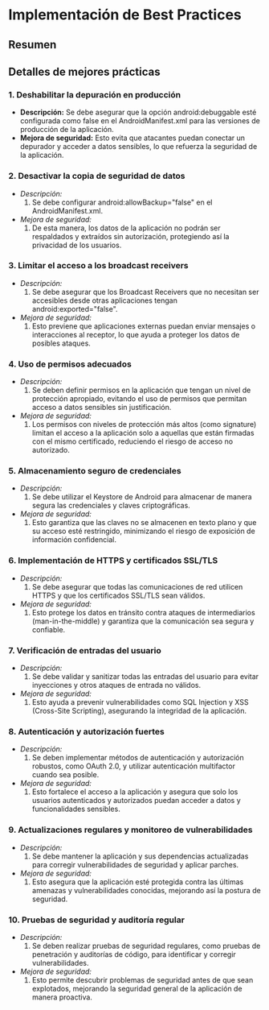 # Implementación de Best Practices

## Resumen

## Detalles de mejores prácticas
### 1. Deshabilitar la depuración en producción
- **Descripción:** Se debe asegurar que la opción android:debuggable esté configurada como false en el AndroidManifest.xml para las versiones de producción de la aplicación.
- **Mejora de seguridad:** Esto evita que atacantes puedan conectar un depurador y acceder a datos sensibles, lo que refuerza la seguridad de la aplicación.

### 2. Desactivar la copia de seguridad de datos
- *Descripción:*
  1. Se debe configurar android:allowBackup="false" en el AndroidManifest.xml.
- *Mejora de seguridad:*
  1. De esta manera, los datos de la aplicación no podrán ser respaldados y extraídos sin autorización, protegiendo así la privacidad de los usuarios.
     
### 3. Limitar el acceso a los broadcast receivers
- *Descripción:*
  1. Se debe asegurar que los Broadcast Receivers que no necesitan ser accesibles desde otras aplicaciones tengan android:exported="false".
- *Mejora de seguridad:*
  1. Esto previene que aplicaciones externas puedan enviar mensajes o interacciones al receptor, lo que ayuda a proteger los datos de posibles ataques.

### 4. Uso de permisos adecuados
- *Descripción:*
  1. Se deben definir permisos en la aplicación que tengan un nivel de protección apropiado, evitando el uso de permisos que permitan acceso a datos sensibles sin justificación.
- *Mejora de seguridad:*
  1. Los permisos con niveles de protección más altos (como signature) limitan el acceso a la aplicación solo a aquellas que están firmadas con el mismo certificado, reduciendo el riesgo de acceso no autorizado.

### 5. Almacenamiento seguro de credenciales
- *Descripción:*
  1. Se debe utilizar el Keystore de Android para almacenar de manera segura las credenciales y claves criptográficas.
- *Mejora de seguridad:*
  1. Esto garantiza que las claves no se almacenen en texto plano y que su acceso esté restringido, minimizando el riesgo de exposición de información confidencial.

### 6. Implementación de HTTPS y certificados SSL/TLS
- *Descripción:*
  1. Se debe asegurar que todas las comunicaciones de red utilicen HTTPS y que los certificados SSL/TLS sean válidos.
- *Mejora de seguridad:*
  1. Esto protege los datos en tránsito contra ataques de intermediarios (man-in-the-middle) y garantiza que la comunicación sea segura y confiable.

### 7. Verificación de entradas del usuario
- *Descripción:*
  1. Se debe validar y sanitizar todas las entradas del usuario para evitar inyecciones y otros ataques de entrada no válidos. 
- *Mejora de seguridad:*
  1. Esto ayuda a prevenir vulnerabilidades como SQL Injection y XSS (Cross-Site Scripting), asegurando la integridad de la aplicación.

### 8. Autenticación y autorización fuertes
- *Descripción:*
  1. Se deben implementar métodos de autenticación y autorización robustos, como OAuth 2.0, y utilizar autenticación multifactor cuando sea posible.
- *Mejora de seguridad:*
  1. Esto fortalece el acceso a la aplicación y asegura que solo los usuarios autenticados y autorizados puedan acceder a datos y funcionalidades sensibles.

### 9. Actualizaciones regulares y monitoreo de vulnerabilidades
- *Descripción:*
  1. Se debe mantener la aplicación y sus dependencias actualizadas para corregir vulnerabilidades de seguridad y aplicar parches.
- *Mejora de seguridad:*
  1. Esto asegura que la aplicación esté protegida contra las últimas amenazas y vulnerabilidades conocidas, mejorando así la postura de seguridad.

### 10. Pruebas de seguridad y auditoría regular
- *Descripción:*
  1. Se deben realizar pruebas de seguridad regulares, como pruebas de penetración y auditorías de código, para identificar y corregir vulnerabilidades.
- *Mejora de seguridad:*
  1. Esto permite descubrir problemas de seguridad antes de que sean explotados, mejorando la seguridad general de la aplicación de manera proactiva.
